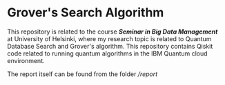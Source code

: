 # Grover's Search Algorithm  

This repository is related to the course **_Seminar in Big Data Management_** at University of Helsinki, where my research topic is related to Quantum Database Search and Grover's algorithm. This repository contains Qiskit code related to running quantum algorithms in the IBM Quantum cloud environment.  

The report itself can be found from the folder */report*
